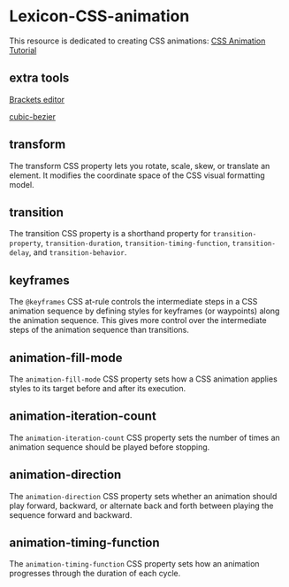 # Lexicon-CSS-animation

This resource is dedicated to creating CSS animations: [CSS Animation Tutorial](https://www.youtube.com/watch?v=jgw82b5Y2MU&list=PL4cUxeGkcC9iGYgmEd2dm3zAKzyCGDtM5)

## extra tools
[Brackets editor](https://www.youtube.com/watch?v=jgw82b5Y2MU&list=PL4cUxeGkcC9iGYgmEd2dm3zAKzyCGDtM5)

[cubic-bezier](https://cubic-bezier.com/#.17,.67,.83,.67)

## transform
The transform CSS property lets you rotate, scale, skew, or translate an element. It modifies the coordinate space of the CSS visual formatting model.

## transition
The transition CSS property is a shorthand property for `transition-property`, `transition-duration`, `transition-timing-function`, `transition-delay`, and `transition-behavior`.

## keyframes
The `@keyframes` CSS at-rule controls the intermediate steps in a CSS animation sequence by defining styles for keyframes (or waypoints) along the animation sequence. This gives more control over the intermediate steps of the animation sequence than transitions.

## animation-fill-mode
The `animation-fill-mode` CSS property sets how a CSS animation applies styles to its target before and after its execution.

## animation-iteration-count
The `animation-iteration-count` CSS property sets the number of times an animation sequence should be played before stopping.

## animation-direction
The `animation-direction` CSS property sets whether an animation should play forward, backward, or alternate back and forth between playing the sequence forward and backward.

## animation-timing-function
The `animation-timing-function` CSS property sets how an animation progresses through the duration of each cycle.


